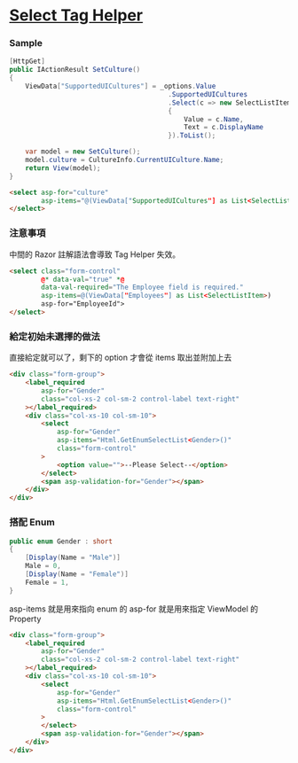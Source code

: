 # [Select Tag Helper](https://docs.microsoft.com/en-us/aspnet/core/mvc/views/working-with-forms#the-select-tag-helper)

### Sample

```csharp
[HttpGet]
public IActionResult SetCulture()
{
    ViewData["SupportedUICultures"] = _options.Value
                                        .SupportedUICultures
                                        .Select(c => new SelectListItem
                                        {
                                            Value = c.Name,
                                            Text = c.DisplayName
                                        }).ToList();

    var model = new SetCulture();
    model.culture = CultureInfo.CurrentUICulture.Name;
    return View(model);
}
```

```html
<select asp-for="culture"
        asp-items="@(ViewData["SupportedUICultures"] as List<SelectListItem>)">
</select>
```

### 注意事項

中間的 Razor 註解語法會導致 Tag Helper 失效。

```html
<select class="form-control"
        @* data-val="true" *@
        data-val-required="The Employee field is required."
        asp-items=@(ViewData["Employees"] as List<SelectListItem>)
        asp-for="EmployeeId">
</select>
```

### 給定初始未選擇的做法

直接給定就可以了，剩下的 option 才會從 items 取出並附加上去

```html
<div class="form-group">
    <label_required
        asp-for="Gender"
        class="col-xs-2 col-sm-2 control-label text-right"
    ></label_required>
    <div class="col-xs-10 col-sm-10">
        <select
            asp-for="Gender"
            asp-items="Html.GetEnumSelectList<Gender>()"
            class="form-control"
        >
            <option value="">--Please Select--</option>
        </select>
        <span asp-validation-for="Gender"></span>
    </div>
</div>
```

### 搭配 Enum

```csharp
public enum Gender : short
{
    [Display(Name = "Male")]
    Male = 0,
    [Display(Name = "Female")]
    Female = 1,
}
```

asp-items 就是用來指向 enum 的
asp-for 就是用來指定 ViewModel 的 Property

```html
<div class="form-group">
    <label_required
        asp-for="Gender"
        class="col-xs-2 col-sm-2 control-label text-right"
    ></label_required>
    <div class="col-xs-10 col-sm-10">
        <select
            asp-for="Gender"
            asp-items="Html.GetEnumSelectList<Gender>()"
            class="form-control"
        >
        </select>
        <span asp-validation-for="Gender"></span>
    </div>
</div>
```
